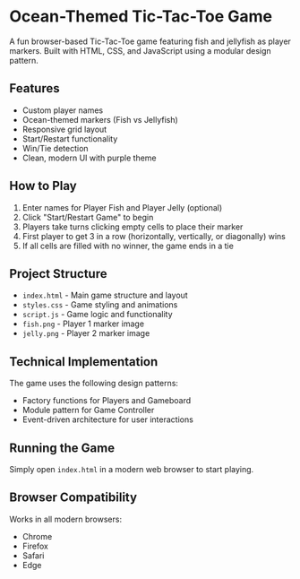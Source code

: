 # Ocean-Themed Tic-Tac-Toe Game

A fun browser-based Tic-Tac-Toe game featuring fish and jellyfish as player markers. Built with HTML, CSS, and JavaScript using a modular design pattern.

## Features

- Custom player names
- Ocean-themed markers (Fish vs Jellyfish)
- Responsive grid layout
- Start/Restart functionality
- Win/Tie detection
- Clean, modern UI with purple theme

## How to Play

1. Enter names for Player Fish and Player Jelly (optional)
2. Click "Start/Restart Game" to begin
3. Players take turns clicking empty cells to place their marker
4. First player to get 3 in a row (horizontally, vertically, or diagonally) wins
5. If all cells are filled with no winner, the game ends in a tie

## Project Structure

- `index.html` - Main game structure and layout
- `styles.css` - Game styling and animations
- `script.js` - Game logic and functionality
- `fish.png` - Player 1 marker image
- `jelly.png` - Player 2 marker image

## Technical Implementation

The game uses the following design patterns:
- Factory functions for Players and Gameboard
- Module pattern for Game Controller
- Event-driven architecture for user interactions

## Running the Game

Simply open `index.html` in a modern web browser to start playing.

## Browser Compatibility

Works in all modern browsers:
- Chrome
- Firefox
- Safari
- Edge


